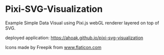 # Pixi-SVG-Visualization

Example Simple Data Visual using Pixi.js webGL renderer layered on top of SVG.

deployed application: https://ahoak.github.io/pixi-svg-visualization

Icons made by Freepik from www.flaticon.com
